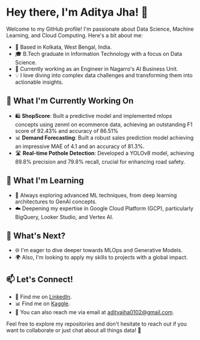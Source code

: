 # Hey there, I'm Aditya Jha! 👋


Welcome to my GitHub profile! I'm passionate about Data Science, Machine Learning, and Cloud Computing. Here's a bit about me:


- 📍 Based in Kolkata, West Bengal, India.
- 🎓 B.Tech graduate in Information Technology with a focus on Data Science.
- 💼 Currently working as an Engineer in Nagarro's AI Business Unit.
- 💡 I love diving into complex data challenges and transforming them into actionable insights.


## 🔬 What I'm Currently Working On


- 🛍️ **ShopScore**: Built a predictive model and implemented mlops concepts using zenml on ecommerce data, achieving an outstanding F1 score of 92.43% and accuracy of 86.51%
- 📊 **Demand Forecasting**: Built a robust sales prediction model achieving an impressive MAE of 4.1 and an accuracy of 81.3%.
- 🛣️ **Real-time Pothole Detection**: Developed a YOLOv8 model, achieving 89.8% precision and 79.8% recall, crucial for enhancing road safety.


## 🌱 What I'm Learning


- 🚀 Always exploring advanced ML techniques, from deep learning architectures to GenAI concepts.
- ☁️ Deepening my expertise in Google Cloud Platform (GCP), particularly BigQuery, Looker Studio, and Vertex AI.


## 🚀 What's Next?


- 🌐 I'm eager to dive deeper towards MLOps and Generative Models.
- 🌍 Also, I'm looking to apply my skills to projects with a global impact.


## 📫 Let's Connect!


- 💬 Find me on [LinkedIn](https://www.linkedin.com/in/aditya-jhaa/).
- 📊 Find me on [Kaggle](https://www.kaggle.com/adityajha0102).
- 📧 You can also reach me via email at adityajha0102@gmail.com.


Feel free to explore my repositories and don't hesitate to reach out if you want to collaborate or just chat about all things data! 🚀
